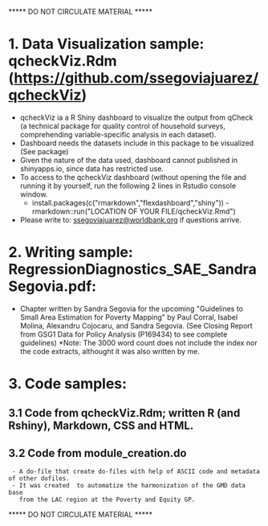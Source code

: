 
***** DO NOT CIRCULATE MATERIAL *****

# 1. Data Visualization sample: qcheckViz.Rdm   (https://github.com/ssegoviajuarez/qcheckViz)
   - qcheckViz ia a R Shiny dashboard to visualize the output from qCheck (a technical package for quality control of household surveys, comprehending variable-specific 	analysis in each dataset).
   - Dashboard needs the datasets include in this package to be visualized (See package)
   - Given the nature of the data used, dashboard cannot published in shinyapps.io, since data has restricted use.
   - To access to the qcheckViz dashboard (without opening the file and running it by yourself, run the following 2 lines in Rstudio console window.
        - install.packages(c("rmarkdown","flexdashboard","shiny"))
	- rmarkdown::run("LOCATION OF YOUR FILE/qcheckViz.Rmd")
   - Please write to: ssegoviajuarez@worldbank.org if questions arrive.

# 2. Writing sample: RegressionDiagnostics_SAE_SandraSegovia.pdf: 
  - Chapter written by Sandra Segovia for the upcoming "Guidelines to Small Area Estimation for Poverty Mapping" 
    by Paul Corral, Isabel Molina, Alexandru Cojocaru, and Sandra Segovia. 
    (See Closing Report from GSG1 Data for Policy Analysis (P169434) to see complete guidelines)
    *Note: The 3000 word count does not include the index nor the code extracts, althought it was also written by me.

# 3. Code samples:
   ## 3.1 Code from qcheckViz.Rdm; written R (and Rshiny), Markdown, CSS and HTML.
   ## 3.2 Code from module_creation.do
     - A do-file that create do-files with help of ASCII code and metadata of other dofiles. 
     - It was created  to automatize the harmonization of the GMD data base
       from the LAC region at the Poverty and Equity GP.

***** DO NOT CIRCULATE MATERIAL *****
